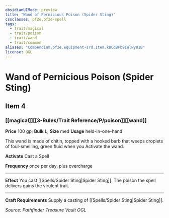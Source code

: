```yaml
---
obsidianUIMode: preview
title: "Wand of Pernicious Poison (Spider Sting)"
cssclasses: pf2e,pf2e-spell
tags:
  - trait/magical
  - trait/poison
  - trait/wand
  - trait/common
aliases: "Compendium.pf2e.equipment-srd.Item.kBCdBFb9IWlwy81B"
license: OGL
---
```

# Wand of Pernicious Poison (Spider Sting)
## Item 4
### [[magical]][[3-Rules/Trait Reference/P/poison]][[wand]]


**Price** 100 gp; 
**Bulk** L; **Size** med
**Usage** held-in-one-hand

This wand is made of chitin, topped with a hooked barb that weeps droplets of foul-smelling, green fluid when you Activate the wand.

**Activate** Cast a Spell

**Frequency** once per day, plus overcharge

* * *

**Effect** You cast [[Spells/Spider Sting|Spider Sting]]. The poison the spell delivers gains the virulent trait.

* * *

**Craft Requirements** Supply a casting of [[Spells/Spider Sting|Spider Sting]].

*Source: Pathfinder Treasure Vault*
*OGL*